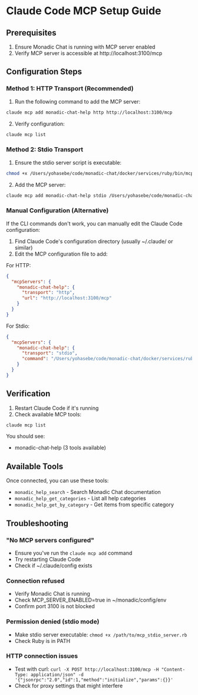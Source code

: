 # Claude Code MCP Setup Guide

## Prerequisites
1. Ensure Monadic Chat is running with MCP server enabled
2. Verify MCP server is accessible at http://localhost:3100/mcp

## Configuration Steps

### Method 1: HTTP Transport (Recommended)

1. Run the following command to add the MCP server:
```bash
claude mcp add monadic-chat-help http http://localhost:3100/mcp
```

2. Verify configuration:
```bash
claude mcp list
```

### Method 2: Stdio Transport

1. Ensure the stdio server script is executable:
```bash
chmod +x /Users/yohasebe/code/monadic-chat/docker/services/ruby/bin/mcp_stdio_server.rb
```

2. Add the MCP server:
```bash
claude mcp add monadic-chat-help stdio /Users/yohasebe/code/monadic-chat/docker/services/ruby/bin/mcp_stdio_server.rb
```

### Manual Configuration (Alternative)

If the CLI commands don't work, you can manually edit the Claude Code configuration:

1. Find Claude Code's configuration directory (usually ~/.claude/ or similar)
2. Edit the MCP configuration file to add:

For HTTP:
```json
{
  "mcpServers": {
    "monadic-chat-help": {
      "transport": "http",
      "url": "http://localhost:3100/mcp"
    }
  }
}
```

For Stdio:
```json
{
  "mcpServers": {
    "monadic-chat-help": {
      "transport": "stdio",
      "command": "/Users/yohasebe/code/monadic-chat/docker/services/ruby/bin/mcp_stdio_server.rb"
    }
  }
}
```

## Verification

1. Restart Claude Code if it's running
2. Check available MCP tools:
```bash
claude mcp list
```

You should see:
- monadic-chat-help (3 tools available)

## Available Tools

Once connected, you can use these tools:
- `monadic_help_search` - Search Monadic Chat documentation
- `monadic_help_get_categories` - List all help categories
- `monadic_help_get_by_category` - Get items from specific category

## Troubleshooting

### "No MCP servers configured"
- Ensure you've run the `claude mcp add` command
- Try restarting Claude Code
- Check if ~/.claude/config exists

### Connection refused
- Verify Monadic Chat is running
- Check MCP_SERVER_ENABLED=true in ~/monadic/config/env
- Confirm port 3100 is not blocked

### Permission denied (stdio mode)
- Make stdio server executable: `chmod +x /path/to/mcp_stdio_server.rb`
- Check Ruby is in PATH

### HTTP connection issues
- Test with curl: `curl -X POST http://localhost:3100/mcp -H "Content-Type: application/json" -d '{"jsonrpc":"2.0","id":1,"method":"initialize","params":{}}'`
- Check for proxy settings that might interfere